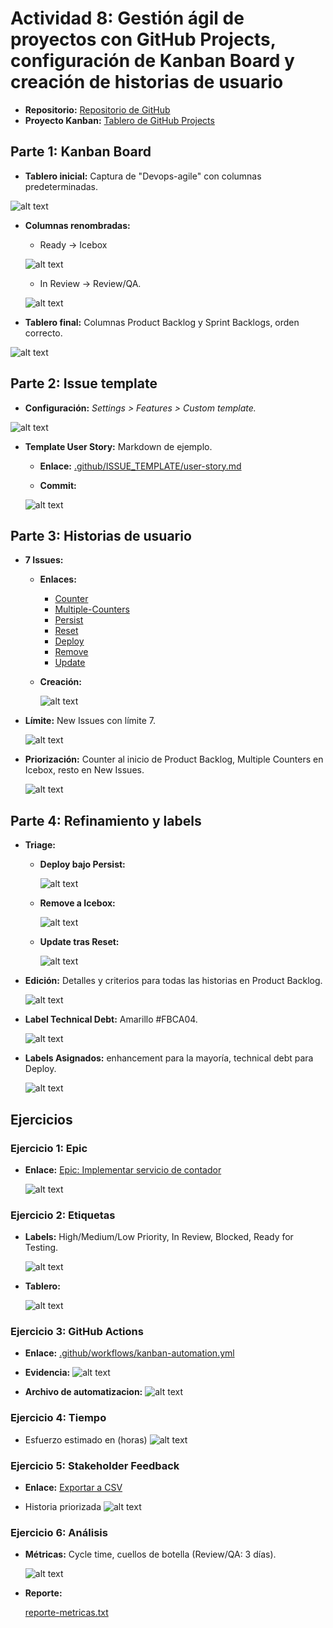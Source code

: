 # Actividad 8: Gestión ágil de proyectos con GitHub Projects, configuración de Kanban Board y creación de historias de usuario

* **Repositorio:** [Repositorio de GitHub](https://github.com/EdySerrano/Desarrollo_de_software-2025-2)
* **Proyecto Kanban:** [Tablero de GitHub Projects](https://github.com/users/EdySerrano/projects/7)


## Parte 1: Kanban Board
* **Tablero inicial:** Captura de "Devops-agile" con columnas predeterminadas.

![alt text](capturas/tablero-inicial.png)

* **Columnas renombradas:** 
    * Ready -> Icebox
    
    ![alt text](capturas/icebox.png)

    * In Review -> Review/QA.

    ![alt text](capturas/review-qa.png)

* **Tablero final:** Columnas Product Backlog y Sprint Backlogs, orden correcto.

![alt text](capturas/tablero-final-parte1.png)

## Parte 2: Issue template
* **Configuración:** *Settings > Features > Custom template.*

![alt text](capturas/template-config.png)

* **Template User Story:** Markdown de ejemplo.
    * **Enlace:** [.github/ISSUE_TEMPLATE/user-story.md](https://github.com/EdySerrano/Desarrollo_de_software-2025-2/blob/main/.github/ISSUE_TEMPLATE/user-story.md)

    * **Commit:** 

    ![alt text](capturas/commit-template.png)


## Parte 3: Historias de usuario
* **7 Issues:**
    * **Enlaces:** 
        * [Counter](https://github.com/EdySerrano/Desarrollo_de_software-2025-2/issues/1)
        * [Multiple-Counters](https://github.com/EdySerrano/Desarrollo_de_software-2025-2/issues/2)
        * [Persist](https://github.com/EdySerrano/Desarrollo_de_software-2025-2/issues/3)
        * [Reset](https://github.com/EdySerrano/Desarrollo_de_software-2025-2/issues/4)
        * [Deploy](https://github.com/EdySerrano/Desarrollo_de_software-2025-2/issues/5)
        * [Remove](https://github.com/EdySerrano/Desarrollo_de_software-2025-2/issues/6)
        * [Update](https://github.com/EdySerrano/Desarrollo_de_software-2025-2/issues/7)

    * **Creación:**

        ![alt text](capturas/creacion-issue.png)


* **Límite:** New Issues con límite 7.

    ![alt text](capturas/limite-new-issues.png)

* **Priorización:** Counter al inicio de Product Backlog, Multiple Counters en Icebox, resto en New Issues.

    ![alt text](capturas/tablero-parte3.png)

## Parte 4: Refinamiento y labels

* **Triage:**

    * **Deploy bajo Persist:**

        ![alt text](capturas/triage-deploy.png)

    * **Remove a Icebox:**

        ![alt text](capturas/triage-remove.png)

    * **Update tras Reset:**

        ![alt text](capturas/triage-update.png)

* **Edición:** Detalles y criterios para todas las historias en Product Backlog.

    ![alt text](capturas/edit-counter.png)

* **Label Technical Debt:** Amarillo #FBCA04.

    ![alt text](capturas/label-technical-debt.png)

* **Labels Asignados:** enhancement para la mayoría, technical debt para Deploy.

    ![alt text](capturas/labels-visibles.png)

## Ejercicios
### Ejercicio 1: Epic

* **Enlace:** [Epic: Implementar servicio de contador](https://github.com/EdySerrano/Desarrollo_de_software-2025-2/issues/10)

    ![alt text](capturas/epic.png)

### Ejercicio 2: Etiquetas
* **Labels:** High/Medium/Low Priority, In Review, Blocked, Ready for Testing.

    ![alt text](capturas/nuevas-labels.png)

* **Tablero:**

    ![alt text](capturas/tablero-labels-ej2.png)

### Ejercicio 3: GitHub Actions
* **Enlace:** [.github/workflows/kanban-automation.yml](https://github.com/EdySerrano/Desarrollo_de_software-2025-2/blob/main/.github/workflows/project-automation.yml)
* **Evidencia:**
    ![alt text](capturas/automation-proof.png)

* **Archivo de automatizacion:**
    ![alt text](capturas/workflow.png)


### Ejercicio 4: Tiempo
* Esfuerzo estimado en (horas)
    ![alt text](capturas/campo-esfuerzo.png)

### Ejercicio 5: Stakeholder Feedback
* **Enlace:** [Exportar a CSV](https://github.com/users/EdySerrano/projects/7/views/1?pane=issue&itemId=134828550&issue=EdySerrano%7CDesarrollo_de_software-2025-2%7C12)

* Historia priorizada
    ![alt text](capturas/export-csv.png)

### Ejercicio 6: Análisis

* **Métricas:** Cycle time, cuellos de botella (Review/QA: 3 días).

    ![alt text](capturas/metricas.png)

* **Reporte:**

    [reporte-metricas.txt](capturas/reporte-metricas.txt)